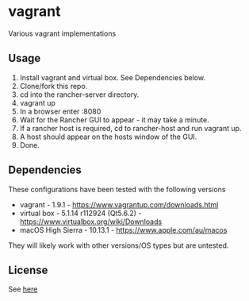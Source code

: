 # vagrant
Various vagrant implementations

## Usage
1. Install vagrant and virtual box.  See Dependencies below.
2. Clone/fork this repo.
3. cd into the rancher-server directory.
4. vagrant up
5. In a browser enter <hostname>:8080
6. Wait for the Rancher GUI to appear - it may take a minute.
7. If a rancher host is required, cd to rancher-host and run vagrant up.
8. A host should appear on the hosts window of the GUI.
9. Done.

## Dependencies
These configurations have been tested with the following versions

  - vagrant - 1.9.1 - https://www.vagrantup.com/downloads.html
  - virtual box - 5.1.14 r112924 (Qt5.6.2) -  https://www.virtualbox.org/wiki/Downloads
  - macOS High Sierra - 10.13.1 - https://www.apple.com/au/macos

They will likely work with other versions/OS types but are untested.

## License
See [here](./LICENSE)
